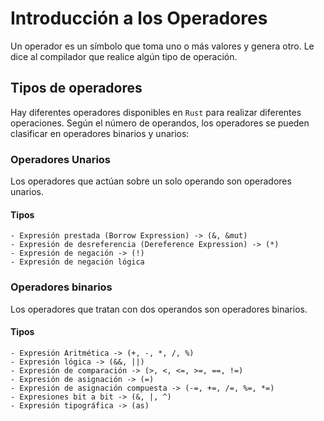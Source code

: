 # Introducción a los Operadores

Un operador es un símbolo que toma uno o más valores y genera otro. Le dice al 
compilador que realice algún tipo de operación.

## Tipos de operadores

Hay diferentes operadores disponibles en `Rust` para realizar diferentes operaciones.
Según el número de operandos, los operadores se pueden clasificar en operadores 
binarios y unarios:

### Operadores Unarios

Los operadores que actúan sobre un solo operando son operadores unarios.

#### Tipos

    - Expresión prestada (Borrow Expression) -> (&, &mut)
    - Expresión de desreferencia (Dereference Expression) -> (*)
    - Expresión de negación -> (!)
    - Expresión de negación lógica

### Operadores binarios 

Los operadores que tratan con dos operandos son operadores binarios.

#### Tipos

    - Expresión Aritmética -> (+, -, *, /, %)
    - Expresión lógica -> (&&, ||)
    - Expresión de comparación -> (>, <, <=, >=, ==, !=)
    - Expresión de asignación -> (=)
    - Expresión de asignación compuesta -> (-=, +=, /=, %=, *=)
    - Expresiones bit a bit -> (&, |, ^)
    - Expresión tipográfica -> (as)
